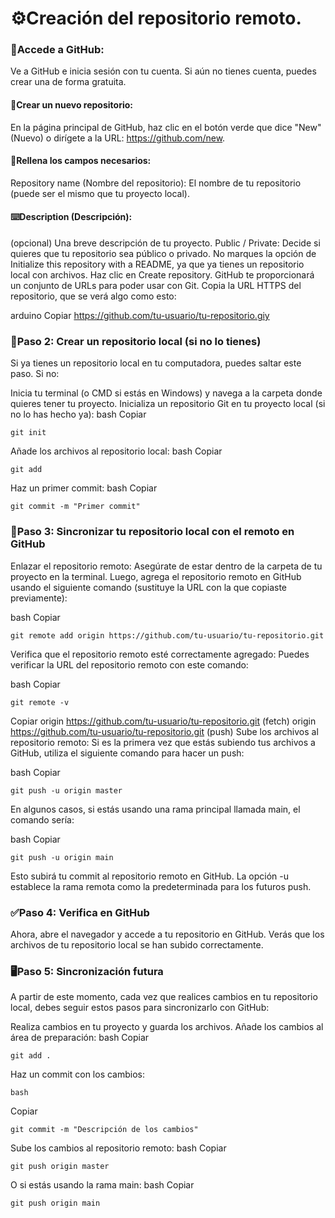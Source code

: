 # ⚙️Creación del repositorio remoto.
### 📌Accede a GitHub:
 Ve a GitHub e inicia sesión con tu cuenta. Si aún no tienes cuenta, puedes crear una de forma gratuita.

#### 🔗Crear un nuevo repositorio:

En la página principal de GitHub, haz clic en el botón verde que dice "New" (Nuevo) o dirígete a la URL: https://github.com/new.
#### 📝Rellena los campos necesarios:
Repository name (Nombre del repositorio): El nombre de tu repositorio (puede ser el mismo que tu proyecto local).
#### ⌨️Description (Descripción):
 (opcional) Una breve descripción de tu proyecto.
Public / Private: Decide si quieres que tu repositorio sea público o privado.
No marques la opción de Initialize this repository with a README, ya que ya tienes un repositorio local con archivos.
Haz clic en Create repository.
GitHub te proporcionará un conjunto de URLs para poder usar con Git. Copia la URL HTTPS del repositorio, que se verá algo como esto:

arduino
Copiar
https://github.com/tu-usuario/tu-repositorio.giy
### 📂Paso 2: Crear un repositorio local (si no lo tienes)
Si ya tienes un repositorio local en tu computadora, puedes saltar este paso. Si no:

Inicia tu terminal (o CMD si estás en Windows) y navega a la carpeta donde quieres tener tu proyecto.
Inicializa un repositorio Git en tu proyecto local (si no lo has hecho ya):
bash
Copiar
``` 
git init
```

Añade los archivos al repositorio local:
bash
Copiar
```
git add 
```


Haz un primer commit:
bash
Copiar
```
git commit -m "Primer commit"
```

### 🛜Paso 3: Sincronizar tu repositorio local con el remoto en GitHub
Enlazar el repositorio remoto: Asegúrate de estar dentro de la carpeta de tu proyecto en la terminal. Luego, agrega el repositorio remoto en GitHub usando el siguiente comando (sustituye la URL con la que copiaste previamente):

bash
Copiar
```
git remote add origin https://github.com/tu-usuario/tu-repositorio.git
```

Verifica que el repositorio remoto esté correctamente agregado: Puedes verificar la URL del repositorio remoto con este comando:

bash
Copiar
```
git remote -v
```



Copiar
origin  https://github.com/tu-usuario/tu-repositorio.git (fetch)
origin  https://github.com/tu-usuario/tu-repositorio.git (push)
Sube los archivos al repositorio remoto: Si es la primera vez que estás subiendo tus archivos a GitHub, utiliza el siguiente comando para hacer un push:

bash
Copiar
```
git push -u origin master
```

En algunos casos, si estás usando una rama principal llamada main, el comando sería:

bash
Copiar
```
git push -u origin main
```

Esto subirá tu commit al repositorio remoto en GitHub. La opción -u establece la rama remota como la predeterminada para los futuros push.

### ✅Paso 4: Verifica en GitHub
Ahora, abre el navegador y accede a tu repositorio en GitHub. Verás que los archivos de tu repositorio local se han subido correctamente.
### 🖥️Paso 5: Sincronización futura
A partir de este momento, cada vez que realices cambios en tu repositorio local, debes seguir estos pasos para sincronizarlo con GitHub:

Realiza cambios en tu proyecto y guarda los archivos.
Añade los cambios al área de preparación:
bash
Copiar
```
git add .
```

Haz un commit con los cambios:
```
bash 
```

Copiar
```
git commit -m "Descripción de los cambios"
```

Sube los cambios al repositorio remoto:
bash
Copiar
```
git push origin master
```

O si estás usando la rama main:
bash
Copiar
```
git push origin main
```
